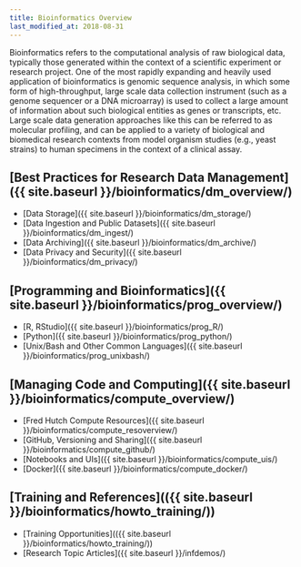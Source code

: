 ```yaml
---
title: Bioinformatics Overview
last_modified_at: 2018-08-31
---
```


Bioinformatics refers to the computational analysis of raw biological
data, typically those generated within the context of a scientific experiment or
research project. One of the most rapidly expanding and heavily
used application of bioinformatics is genomic sequence analysis,
in which some form of high-throughput, large scale data collection instrument
(such as a genome sequencer or a DNA microarray) is used to collect
a large amount of information about such biological entities as
genes or transcripts, etc.  Large scale data generation approaches like this can be referred to as molecular profiling, and can be applied to a variety of biological and biomedical research contexts from model organism studies (e.g., yeast strains) to human specimens in the context of a clinical assay.  

## [Best Practices for Research Data Management]({{ site.baseurl }}/bioinformatics/dm_overview/)

- [Data Storage]({{ site.baseurl }}/bioinformatics/dm_storage/)
- [Data Ingestion and Public Datasets]({{ site.baseurl }}/bioinformatics/dm_ingest/)
- [Data Archiving]({{ site.baseurl }}/bioinformatics/dm_archive/)
- [Data Privacy and Security]({{ site.baseurl }}/bioinformatics/dm_privacy/)

## [Programming and Bioinformatics]({{ site.baseurl }}/bioinformatics/prog_overview/)

- [R, RStudio]({{ site.baseurl }}/bioinformatics/prog_R/)
- [Python]({{ site.baseurl }}/bioinformatics/prog_python/)
- [Unix/Bash and Other Common Languages]({{ site.baseurl }}/bioinformatics/prog_unixbash/)

## [Managing Code and Computing]({{ site.baseurl }}/bioinformatics/compute_overview/)

- [Fred Hutch Compute Resources]({{ site.baseurl }}/bioinformatics/compute_resoverview/)
- [GitHub, Versioning and Sharing]({{ site.baseurl }}/bioinformatics/compute_github/)
- [Notebooks and UIs]({{ site.baseurl }}/bioinformatics/compute_uis/)
- [Docker]({{ site.baseurl }}/bioinformatics/compute_docker/)


## [Training and References](({{ site.baseurl }}/bioinformatics/howto_training/))

- [Training Opportunities](({{ site.baseurl }}/bioinformatics/howto_training/))
- [Research Topic Articles]({{ site.baseurl }}/infdemos/)
